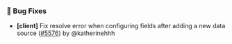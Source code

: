 ### 🐛 Bug Fixes

- **[client]** Fix resolve error when configuring fields after adding a new data source ([#5576](https://github.com/nocobase/nocobase/pull/5576)) by @katherinehhh

